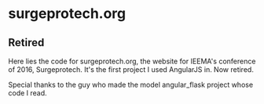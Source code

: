 # surgeprotech.org

## Retired

Here lies the code for surgeprotech.org, the website for IEEMA's conference of 2016, Surgeprotech. It's the first project I used AngularJS in. Now retired.

Special thanks to the guy who made the model angular_flask project whose code I read.
